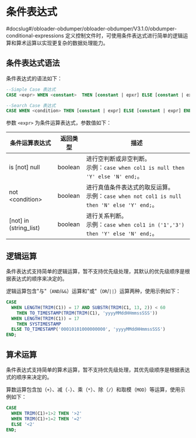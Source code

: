 条件表达式 
==========================
#docslug#/obloader-obdumper/obloader-obdumper/V3.1.0/obdumper-conditional-expressions
定义控制文件时，可使用条件表达式进行简单的逻辑运算和算术运算以实现更复杂的数据处理能力。

条件表达式语法 
----------------------------

条件表达式的语法如下：

```sql
--Simple Case 表达式
CASE <expr> WHEN <constant>  THEN [constant | epxr] ELSE [constant | expr] END;

--Search Case 表达式
CASE WHEN <condition> THEN [constant | expr] ELSE [constant | expr] END;
```



参数 `<expr>` 为条件运算表达式，参数值如下：


|         条件运算表达式          |  返回类型   |                                           描述                                            |
|--------------------------|---------|-----------------------------------------------------------------------------------------|
| is [not] null          | boolean | 进行空判断或非空判断。<br> 示例：`case when col1 is null then 'Y' else 'N' end;`。         |
| not \<condition\>        | boolean | 进行真值条件表达式的取反运算。<br> 示例：`case when not col1 is null then 'N' else 'Y' end;`。 |
| [not] in (string_list) | boolean | 进行关系判断。<br> 示例：`case when col1 in ('1','3') then 'Y' else 'N' end;`。        |



逻辑运算 
-------------------------

条件表达式支持简单的逻辑运算，暂不支持优先级处理，其默认的优先级顺序是根据表达式的顺序来决定的。

逻辑运算包含"与"（`AND`/`&&`）运算和"或"（`OR`/`||`）运算两种，使用示例如下：

```sql
CASE
  WHEN LENGTH(TRIM(C1)) = 17 AND SUBSTR(TRIM(C1, 13, 2)) < 60 
    THEN TO_TIMESTAMP(TRIM(TRIM(C1), 'yyyyMMddHHmmssSSS'))
  WHEN LENGTH(TRIM(C1)) = 17 
    THEN SYSTIMESTAMP
  ELSE TO_TIMESTAMP('00010101000000000', 'yyyyMMddHHmmssSSS')
END;
```



算术运算 
-------------------------

条件表达式支持简单的算术运算，暂不支持优先级处理，其优先级顺序是根据表达式的顺序来决定的。

算数运算包含加（`+`）、减（`-`）、乘（`*`）、除（`/`）和取模（`MOD`）等运算，使用示例如下：

```sql
CASE 
  WHEN TRIM(C1)+1>2 THEN '>2' 
  WHEN TRIM(C1)+1=2 THEN '=2' 
  ELSE '<2' 
END;
```


